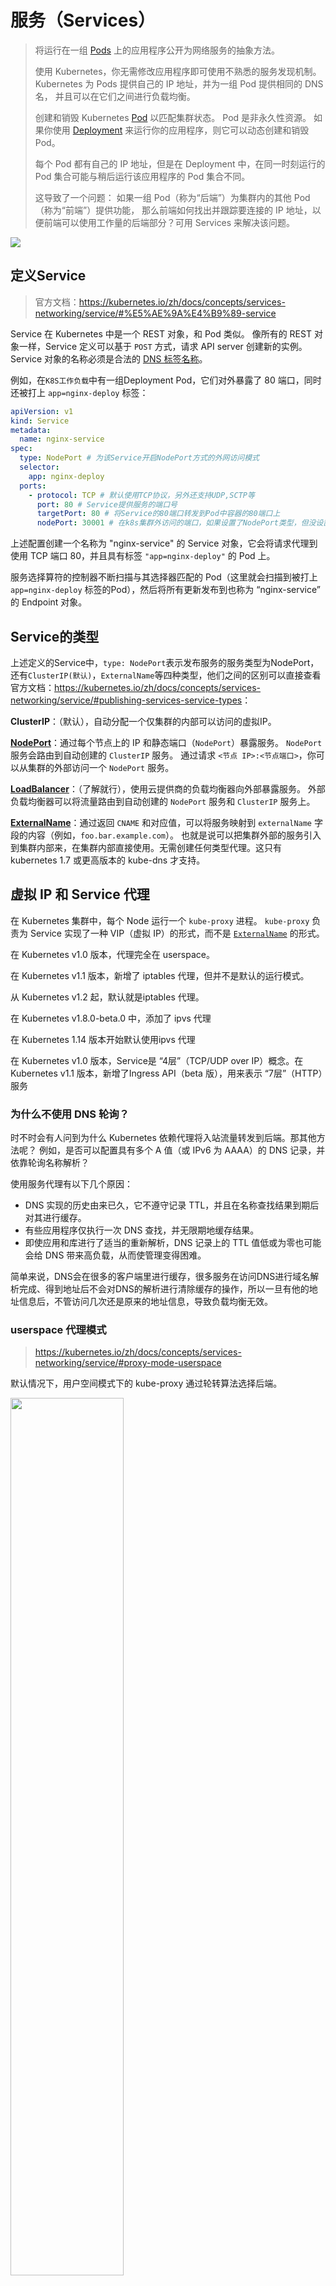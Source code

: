 # 服务（Services）

> 将运行在一组 [Pods](https://kubernetes.io/docs/concepts/workloads/pods/pod-overview/) 上的应用程序公开为网络服务的抽象方法。
>
> 使用 Kubernetes，你无需修改应用程序即可使用不熟悉的服务发现机制。 Kubernetes 为 Pods 提供自己的 IP 地址，并为一组 Pod 提供相同的 DNS 名， 并且可以在它们之间进行负载均衡。
>
> 创建和销毁 Kubernetes [Pod](https://kubernetes.io/docs/concepts/workloads/pods/pod-overview/) 以匹配集群状态。 Pod 是非永久性资源。 如果你使用 [Deployment](https://kubernetes.io/zh/docs/concepts/workloads/controllers/deployment/) 来运行你的应用程序，则它可以动态创建和销毁 Pod。
>
> 每个 Pod 都有自己的 IP 地址，但是在 Deployment 中，在同一时刻运行的 Pod 集合可能与稍后运行该应用程序的 Pod 集合不同。
>
> 这导致了一个问题： 如果一组 Pod（称为“后端”）为集群内的其他 Pod（称为“前端”）提供功能， 那么前端如何找出并跟踪要连接的 IP 地址，以便前端可以使用工作量的后端部分？可⽤ Services 来解决该问题。

<img src="_images/k8s/1455597-20190923163900738-1242117836.png" />

## 定义Service

> 官方文档：<https://kubernetes.io/zh/docs/concepts/services-networking/service/#%E5%AE%9A%E4%B9%89-service>

Service 在 Kubernetes 中是一个 REST 对象，和 Pod 类似。 像所有的 REST 对象一样，Service 定义可以基于 `POST` 方式，请求 API server 创建新的实例。 Service 对象的名称必须是合法的 [DNS 标签名称](https://kubernetes.io/zh/docs/concepts/overview/working-with-objects/names#dns-label-names)。

例如，在`K8S工作负载`中有一组Deployment Pod，它们对外暴露了 80 端口，同时还被打上 `app=nginx-deploy` 标签：

```yaml
apiVersion: v1
kind: Service
metadata:
  name: nginx-service
spec:
  type: NodePort # 为该Service开启NodePort⽅式的外⽹访问模式
  selector:
    app: nginx-deploy
  ports:
    - protocol: TCP # 默认使用TCP协议，另外还支持UDP,SCTP等
      port: 80 # Service提供服务的端⼝号
      targetPort: 80 # 将Service的80端⼝转发到Pod中容器的80端⼝上
      nodePort: 30001 # 在k8s集群外访问的端⼝，如果设置了NodePort类型，但没设置nodePort，将会随机映射⼀个端⼝，可使⽤kubectl get svc nginx-service看到
```

上述配置创建一个名称为 "nginx-service" 的 Service 对象，它会将请求代理到使用 TCP 端口 80，并且具有标签 `"app=nginx-deploy"` 的 Pod 上。

服务选择算符的控制器不断扫描与其选择器匹配的 Pod（这里就会扫描到被打上 `app=nginx-deploy` 标签的Pod），然后将所有更新发布到也称为 “nginx-service” 的 Endpoint 对象。

## Service的类型

上述定义的Service中，`type: NodePort`表示发布服务的服务类型为NodePort，还有`ClusterIP(默认)`，`ExternalName`等四种类型，他们之间的区别可以直接查看官方文档：<https://kubernetes.io/zh/docs/concepts/services-networking/service/#publishing-services-service-types>：

**ClusterIP**：（默认），自动分配一个仅集群的内部可以访问的虚拟IP。

**[NodePort](https://kubernetes.io/zh/docs/concepts/services-networking/service/#nodeport)**：通过每个节点上的 IP 和静态端口（`NodePort`）暴露服务。 `NodePort` 服务会路由到自动创建的 `ClusterIP` 服务。 通过请求 `<节点 IP>:<节点端口>`，你可以从集群的外部访问一个 `NodePort` 服务。

**[LoadBalancer](https://kubernetes.io/zh/docs/concepts/services-networking/service/#loadbalancer)**：（了解就行），使用云提供商的负载均衡器向外部暴露服务。 外部负载均衡器可以将流量路由到自动创建的 `NodePort` 服务和 `ClusterIP` 服务上。

**[ExternalName](https://kubernetes.io/zh/docs/concepts/services-networking/service/#externalname)**：通过返回 `CNAME` 和对应值，可以将服务映射到 `externalName` 字段的内容（例如，`foo.bar.example.com`）。 也就是说可以把集群外部的服务引入到集群内部来，在集群内部直接使用。无需创建任何类型代理。这只有 kubernetes 1.7 或更高版本的 kube-dns 才支持。

## 虚拟 IP 和 Service 代理

在 Kubernetes 集群中，每个 Node 运行一个 `kube-proxy` 进程。 `kube-proxy` 负责为 Service 实现了一种 VIP（虚拟 IP）的形式，而不是 [`ExternalName`](https://kubernetes.io/zh/docs/concepts/services-networking/service/#externalname) 的形式。

在 Kubernetes v1.0 版本，代理完全在 userspace。

在 Kubernetes v1.1 版本，新增了 iptables 代理，但并不是默认的运行模式。

从 Kubernetes v1.2 起，默认就是iptables 代理。

在 Kubernetes v1.8.0-beta.0 中，添加了 ipvs 代理

在 Kubernetes 1.14 版本开始默认使用ipvs 代理

在 Kubernetes v1.0 版本，Service是 “4层”（TCP/UDP over IP）概念。在 Kubernetes v1.1 版本，新增了Ingress API（beta 版），用来表示 “7层”（HTTP）服务

### 为什么不使用 DNS 轮询？

时不时会有人问到为什么 Kubernetes 依赖代理将入站流量转发到后端。那其他方法呢？ 例如，是否可以配置具有多个 A 值（或 IPv6 为 AAAA）的 DNS 记录，并依靠轮询名称解析？

使用服务代理有以下几个原因：

- DNS 实现的历史由来已久，它不遵守记录 TTL，并且在名称查找结果到期后对其进行缓存。
- 有些应用程序仅执行一次 DNS 查找，并无限期地缓存结果。
- 即使应用和库进行了适当的重新解析，DNS 记录上的 TTL 值低或为零也可能会给 DNS 带来高负载，从而使管理变得困难。

简单来说，DNS会在很多的客户端里进行缓存，很多服务在访问DNS进行域名解析完成、得到地址后不会对DNS的解析进行清除缓存的操作，所以一旦有他的地址信息后，不管访问几次还是原来的地址信息，导致负载均衡无效。

### userspace 代理模式

> https://kubernetes.io/zh/docs/concepts/services-networking/service/#proxy-mode-userspace

默认情况下，用户空间模式下的 kube-proxy 通过轮转算法选择后端。

<img src="_images/k8s/services-userspace-overview.png" width="60%"/>

### iptables 代理模式

> https://kubernetes.io/zh/docs/concepts/services-networking/service/#proxy-mode-iptables

默认的策略是，kube-proxy 在 iptables 模式下随机选择一个后端。

<img src="_images/k8s/services-iptables-overview.png" width="60%"/>

### IPVS 代理模式

> https://kubernetes.io/zh/docs/concepts/services-networking/service/#proxy-mode-ipvs
>
> 在 Kubernetes 1.14 版本开始默认使用ipvs 代理	

在 `ipvs` 模式下，kube-proxy 监视 Kubernetes 服务和端点，调用 `netlink` 接口相应地创建 IPVS 规则， 并定期将 IPVS 规则与 Kubernetes 服务和端点同步。 该控制循环可确保IPVS 状态与所需状态匹配。访问服务时，IPVS 将流量定向到后端Pod之一。

IPVS代理模式基于类似于 iptables 模式的 netfilter 挂钩函数， 但是使用哈希表作为基础数据结构，并且在内核空间中工作。 这意味着，与 iptables 模式下的 kube-proxy 相比，IPVS 模式下的 kube-proxy 重定向通信的延迟要短，并且在同步代理规则时具有更好的性能。 与其他代理模式相比，IPVS 模式还支持更高的网络流量吞吐量。

IPVS 提供了更多选项来平衡后端 Pod 的流量。 这些是：

- `rr`：轮替（Round-Robin）
- `lc`：最少链接（Least Connection），即打开链接数量最少者优先
- `dh`：目标地址哈希（Destination Hashing）
- `sh`：源地址哈希（Source Hashing）
- `sed`：最短预期延迟（Shortest Expected Delay）
- `nq`：从不排队（Never Queue）

要在 IPVS 模式下运行 kube-proxy，必须在启动 kube-proxy 之前使 IPVS 在节点上可用。

当 kube-proxy 以 IPVS 代理模式启动时，它将验证 IPVS 内核模块是否可用。 如果未检测到 IPVS 内核模块，则 kube-proxy 将退回到以 iptables 代理模式运行。

<img src="_images/k8s/services-ipvs-overview.png" width="60%"/>

<br>

# *参考：*

1. 官方文档：<https://kubernetes.io/zh/docs/concepts/services-networking/>
2. kubernetes服务发现：<https://www.yuque.com/ivescode/k8s/rntak1>